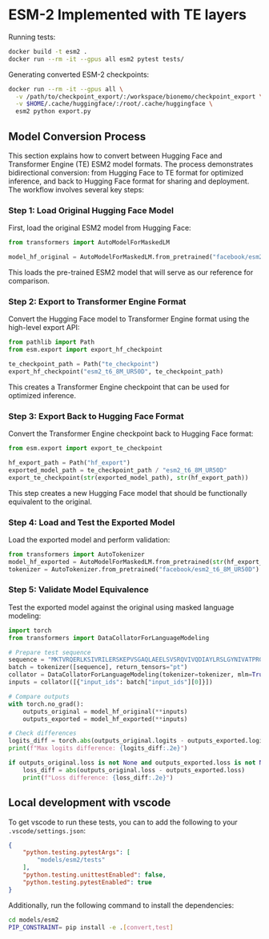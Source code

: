 # ESM-2 Implemented with TE layers

Running tests:

```bash
docker build -t esm2 .
docker run --rm -it --gpus all esm2 pytest tests/
```

Generating converted ESM-2 checkpoints:

```bash
docker run --rm -it --gpus all \
  -v /path/to/checkpoint_export/:/workspace/bionemo/checkpoint_export \
  -v $HOME/.cache/huggingface/:/root/.cache/huggingface \
  esm2 python export.py
```

## Model Conversion Process

This section explains how to convert between Hugging Face and Transformer Engine (TE) ESM2 model formats. The process demonstrates bidirectional conversion: from Hugging Face to TE format for optimized inference, and back to Hugging Face format for sharing and deployment. The workflow involves several key steps:

### Step 1: Load Original Hugging Face Model

First, load the original ESM2 model from Hugging Face:

```python
from transformers import AutoModelForMaskedLM

model_hf_original = AutoModelForMaskedLM.from_pretrained("facebook/esm2_t6_8M_UR50D")
```

This loads the pre-trained ESM2 model that will serve as our reference for comparison.

### Step 2: Export to Transformer Engine Format

Convert the Hugging Face model to Transformer Engine format using the high-level export API:

```python
from pathlib import Path
from esm.export import export_hf_checkpoint

te_checkpoint_path = Path("te_checkpoint")
export_hf_checkpoint("esm2_t6_8M_UR50D", te_checkpoint_path)
```

This creates a Transformer Engine checkpoint that can be used for optimized inference.

### Step 3: Export Back to Hugging Face Format

Convert the Transformer Engine checkpoint back to Hugging Face format:

```python
from esm.export import export_te_checkpoint

hf_export_path = Path("hf_export")
exported_model_path = te_checkpoint_path / "esm2_t6_8M_UR50D"
export_te_checkpoint(str(exported_model_path), str(hf_export_path))
```

This step creates a new Hugging Face model that should be functionally equivalent to the original.

### Step 4: Load and Test the Exported Model

Load the exported model and perform validation:

```python
from transformers import AutoTokenizer
model_hf_exported = AutoModelForMaskedLM.from_pretrained(str(hf_export_path))
tokenizer = AutoTokenizer.from_pretrained("facebook/esm2_t6_8M_UR50D")
```

### Step 5: Validate Model Equivalence

Test the exported model against the original using masked language modeling:

```python
import torch
from transformers import DataCollatorForLanguageModeling

# Prepare test sequence
sequence = "MKTVRQERLKSIVRILERSKEPVSGAQLAEELSVSRQVIVQDIAYLRSLGYNIVATPRGYVLAGG"
batch = tokenizer([sequence], return_tensors="pt")
collator = DataCollatorForLanguageModeling(tokenizer=tokenizer, mlm=True, mlm_probability=0.15)
inputs = collator([{"input_ids": batch["input_ids"][0]}])

# Compare outputs
with torch.no_grad():
    outputs_original = model_hf_original(**inputs)
    outputs_exported = model_hf_exported(**inputs)

# Check differences
logits_diff = torch.abs(outputs_original.logits - outputs_exported.logits).max()
print(f"Max logits difference: {logits_diff:.2e}")

if outputs_original.loss is not None and outputs_exported.loss is not None:
    loss_diff = abs(outputs_original.loss - outputs_exported.loss)
    print(f"Loss difference: {loss_diff:.2e}")
```

## Local development with vscode

To get vscode to run these tests, you can to add the following to your `.vscode/settings.json`:

```json
{
    "python.testing.pytestArgs": [
        "models/esm2/tests"
    ],
    "python.testing.unittestEnabled": false,
    "python.testing.pytestEnabled": true
}
```

Additionally, run the following command to install the dependencies:

```bash
cd models/esm2
PIP_CONSTRAINT= pip install -e .[convert,test]
```
